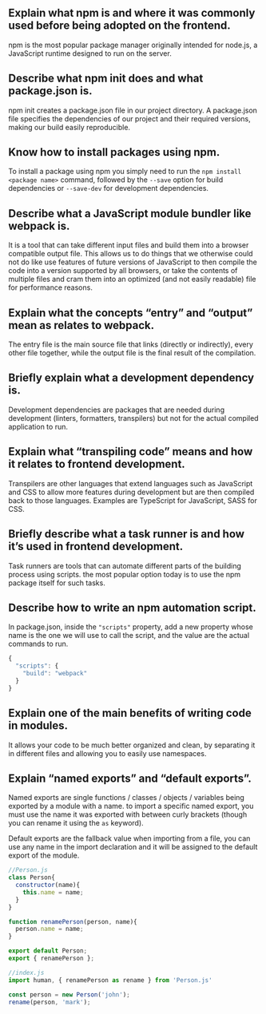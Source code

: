 ## **Explain what npm is and where it was commonly used before being adopted on the frontend.**

npm is the most popular package manager originally intended for node.js, a JavaScript runtime designed to run on the server.

## **Describe what npm init does and what package.json is.**

npm init creates a package.json file in our project directory. A package.json file specifies the dependencies of our project and their required versions, making our build easily reproducible.

## **Know how to install packages using npm.**

To install a package using npm you simply need to run the `npm install <package name>` command, followed by the `--save` option for build dependencies or `--save-dev` for development dependencies.

## **Describe what a JavaScript module bundler like webpack is.**

It is a tool that can take different input files and build them into a browser compatible output file. This allows us to do things that we otherwise could not do like use features of future versions of JavaScript to then compile the code into a version supported by all browsers, or take the contents of multiple files and cram them into an optimized (and not easily readable) file for performance reasons.

## **Explain what the concepts “entry” and “output” mean as relates to webpack.**

The entry file is the main source file that links (directly or indirectly), every other file together, while the output file is the final result of the compilation.

## **Briefly explain what a development dependency is.**

Development dependencies are packages that are needed during development (linters, formatters, transpilers) but not for the actual compiled application to run.

## **Explain what “transpiling code” means and how it relates to frontend development.**

Transpilers are other languages that extend languages such as JavaScript and CSS to allow more features during development but are then compiled back to those languages. Examples are TypeScript for JavaScript, SASS for CSS.

## **Briefly describe what a task runner is and how it’s used in frontend development.**

Task runners are tools that can automate different parts of the building process using scripts. the most popular option today is to use the npm package itself for such tasks.

## **Describe how to write an npm automation script.**

In package.json, inside the `"scripts"` property, add a new property whose name is the one we will use to call the script, and the value are the actual commands to run.

```javascript
{
  "scripts": {
    "build": "webpack"
  }
}
```

## **Explain one of the main benefits of writing code in modules.**

It allows your code to be much better organized and clean, by separating it in different files and allowing you to easily use namespaces.

## **Explain “named exports” and “default exports”.**

Named exports are single functions / classes / objects / variables being exported by a module with a name. to import a specific named export, you must use the name it was exported with between curly brackets (though you can rename it using the `as` keyword).

Default exports are the fallback value when importing from a file, you can use any name in the import declaration and it will be assigned to the default export of the module.

```javascript
//Person.js
class Person{
  constructor(name){
    this.name = name;
  }
}

function renamePerson(person, name){
  person.name = name;
}

export default Person;
export { renamePerson };
```

```javascript
//index.js
import human, { renamePerson as rename } from 'Person.js'

const person = new Person('john');
rename(person, 'mark');
```
